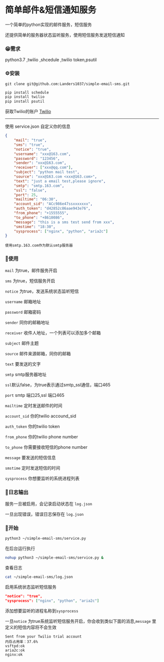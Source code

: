 # 简单邮件&短信通知服务
一个简单的python实现的邮件服务，短信服务

还提供简单的服务器状态监听服务，使用短信服务发送短信通知

### 😁需求

python3.7 ,twilio ,shcedule ,twilio token,psutil

### ⚙安装

```shell
git clone git@github.com:Landers1037/simple-email-sms.git
```



```python
pip install schedule
pip install twilio
pip install psutil
```

获取Twilio的账户  [Twilio](https://www.twilio.com/try-twilio)

------

使用 service.json 自定义你的信息

```json
{
    "mail": "true",
    "sms": "true",
    "notice": "true",
    "username": "xxx@163.com",
    "password": "123456",
    "sender": "xxx@163.com",
    "receiver": ["xxx@qq.com"],
    "subject": "python mail test",
    "source": "xxx@163.com <xxx@163.com>",
    "text": "just a email test,please ignore",
    "smtp": "smtp.163.com",
    "ssl": "false",
    "port": 25,
    "mailtime": "06:30",
    "account_sid": "ACc986e47ssxxxxxxx",
    "auth_token": "d42852c86aae943e76",
    "from_phone": "+1555555",
    "to_phone": "+8610086",
    "message": "this is a sms test send from xxx",
    "smstime": "18:30",
    "sysprocess": ["nginx", "python", "aria2c"]
}
```

`使用smtp.163.com作为默认smtp服务器`

### 📝使用

`mail` 为true，邮件服务开启

`sms` 为true，短信服务开启

`notice` 为true，发送系统状态监听短信

`username` 邮箱地址

`password` 邮箱密码

`sender` 同你的邮箱地址

`receiver` 收件人地址，一个列表可以添加多个邮箱

`subject` 邮件主题

`source` 邮件来源邮箱，同你的邮箱

`text` 要发送的文字

`smtp` smtp服务器地址

`ssl`默认false，为true表示通过smtp_ssl通信，端口465

`port` smtp 端口25,ssl 端口465

`mailtime` 定时发送邮件的时间

`account_sid` 你的twilio accound_sid

`auth_token` 你的twilio token

`from_phone` 你的twilio phone number

`to_phone` 你需要接收短信的phone number 

`message` 要发送的短信信息

`smstime` 定时发送短信的时间

`sysprocess` 你想要监听的系统进程列表

### 🔴日志输出

服务一旦被启用，会记录启动状态在 `log.json`

一旦出现错误，错误日志保存在 `log.json`

### 🤪开始

```bash
python3 ~/simple-email-sms/service.py
```

在后台运行执行

```bash
nohup python3 ~/simple-email-sms/service.py &
```

查看日志

```bash
cat ~/simple-email-sms/log.json
```

启用系统状态监听短信服务

```json
"notice": "true",
"sysprocess": ["nginx", "python", "aria2c"]
```

添加想要监听的进程名称到`sysprocess`

一旦`notice` 为true系统监听短信服务开启，你会收到类似下面的消息,`message` 里定义的短信内容将不会生效

```
Sent from your Twilio trial account
内存占用率：37.6%
vsftpd:ok
aria2c:ok
nginx:ok
```

